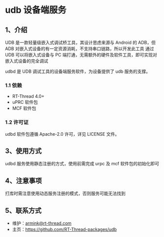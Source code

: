 # udb 设备端服务

## 1、介绍

UDB 是一款轻量级嵌入式调试桥工具，其设计思虑来源与 Android 的 ADB，但 ADB 对嵌入式设备的有一定资源消耗，不支持串口链路，所以开发此工具
通过 UDB 可以将嵌入式设备与 PC 端打通，无需额外的硬件及软件工具，即可实现对嵌入式设备的完全调试

udbd 是 UDB 调试工具的设备端服务软件，为设备提供了 udb 服务的支撑。

### 1.1 依赖

- RT-Thread 4.0+
- uPRC 软件包
- MCF 软件包

### 1.2 许可证

udbd 软件包遵循 Apache-2.0 许可，详见 LICENSE 文件。

## 3、使用方式

udbd 服务使用静态注册的方式，使用前需完成 urpc 及 mcf 软件包的初始化即可

## 4、注意事项

打库时需注意使用动态服务注册的模式，否则服务可能无法找到

## 5、联系方式

- 维护：armink@rt-thread.com
- 主页：https://github.com/RT-Thread-packages/udb